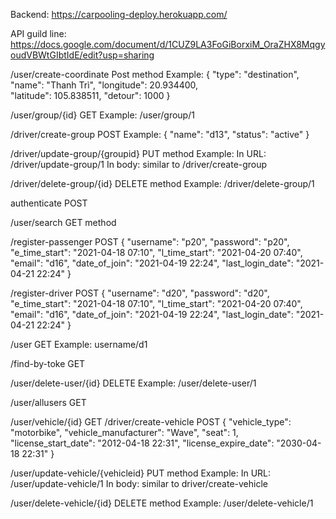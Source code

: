 Backend: https://carpooling-deploy.herokuapp.com/

API guild line:
https://docs.google.com/document/d/1CUZ9LA3FoGiBorxiM_OraZHX8MqgyoudVBWtGIbtIdE/edit?usp=sharing

/user/create-coordinate 
Post method
Example:
{
    "type": "destination",
    "name": "Thanh Trì",
    "longitude": 20.934400,  
    "latitude":  105.838511,
    "detour": 1000
}

/user/group/{id}
GET
Example: /user/group/1

/driver/create-group
POST
Example:
{
    "name": "d13",
    "status": "active"
}

/driver/update-group/{groupid}
PUT method
Example:
In URL: /driver/update-group/1
In body: similar to /driver/create-group

/driver/delete-group/{id}
DELETE method
Example: 
/driver/delete-group/1

authenticate
POST

/user/search
GET method

/register-passenger
POST
{
    "username": "p20",
    "password": "p20",
    "e_time_start": "2021-04-18 07:10",
    "l_time_start": "2021-04-20 07:40",
    "email": "d16",
    "date_of_join": "2021-04-19 22:24",
    "last_login_date": "2021-04-21 22:24"
}

/register-driver
POST
{
    "username": "d20",
    "password": "d20",
    "e_time_start": "2021-04-18 07:10",
    "l_time_start": "2021-04-20 07:40",
    "email": "d16",
    "date_of_join": "2021-04-19 22:24",
    "last_login_date": "2021-04-21 22:24"
}

/user
GET
Example: username/d1

 /find-by-toke
GET

/user/delete-user/{id}
DELETE
Example: /user/delete-user/1

/user/allusers
GET

/user/vehicle/{id}
GET
/driver/create-vehicle
POST
{
    "vehicle_type": "motorbike",
    "vehicle_manufacturer": "Wave",
    "seat": 1,
    "license_start_date": "2012-04-18 22:31",
    "license_expire_date": "2030-04-18 22:31"
}

 /user/update-vehicle/{vehicleid}
PUT method
Example:
In URL: /user/update-vehicle/1
In body: similar to driver/create-vehicle

 /user/delete-vehicle/{id}
DELETE method
Example: /user/delete-vehicle/1



